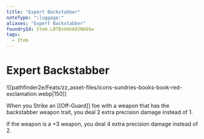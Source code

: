 ```yaml
---
title: "Expert Backstabber"
noteType: ":luggage:"
aliases: "Expert Backstabber"
foundryId: Item.LBTBzUmhA92N66Sw
tags:
  - Item
---
```


# Expert Backstabber
![[pathfinder2e/Feats/zz_asset-files/icons-sundries-books-book-red-exclamation.webp|150]]

When you Strike an [[Off-Guard]] foe with a weapon that has the backstabber weapon trait, you deal 2 extra precision damage instead of 1.

If the weapon is a +3 weapon, you deal 4 extra precision damage instead of 2.
